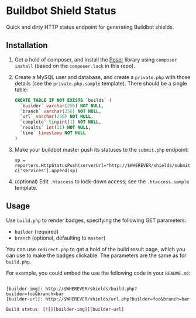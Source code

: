 Buildbot Shield Status
======================

Quick and dirty HTTP status endpoint for generating Buildbot shields.


## Installation

1. Get a hold of composer, and install the [Poser](https://github.com/badges/poser) library
   using `composer install` (based on the `composer.lock` in this repo).

2. Create a MySQL user and database, and create a `private.php` with those details (see the
   `private.php.sample` template). There should be a single table:

   ```sql
   CREATE TABLE IF NOT EXISTS `builds` (
     `builder` varchar(256) NOT NULL,
     `branch` varchar(256) NOT NULL,
     `url` varchar(256) NOT NULL,
     `complete` tinyint(1) NOT NULL,
     `results` int(11) NOT NULL,
     `time` timestamp NOT NULL
   )
   ```

3. Make your buildbot master push its statuses to the `submit.php` endpoint:

   ```
   sp = reporters.HttpStatusPush(serverUrl="http://$WHEREVER/shields/submit.php")
   c['services'].append(sp)
   ```

4. (optional) Edit `.htaccess` to lock-down access; see the `.htaccess.sample` template.


## Usage

Use `build.php` to render badges, specifying the following GET parameters:

- `builder` (required)
- `branch` (optional, defaulting to `master`)


You can use `redirect.php` to get a hold of the build result page, which you can use to make
the badges clickable. The parameters are the same as for `build.php`.

For example, you could embed the use the following code in your `README.md`:

```

[builder-img]: http://$WHEREVER/shields/build.php?builder=foo&branch=bar
[builder-url]: http://$WHEREVER/shields/url.php?builder=foo&branch=bar

Build status: [![][builder-img]][builder-url]
```
